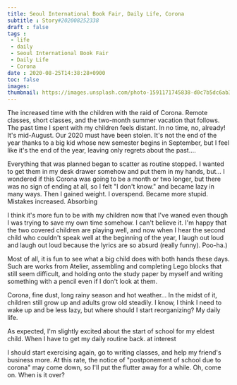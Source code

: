 ```yaml
---
title: Seoul International Book Fair, Daily Life, Corona
subtitle : Story#202008252338
draft : false
tags :
 - life
 - daily
 - Seoul International Book Fair
 - Daily Life
 - Corona
date : 2020-08-25T14:38:28+0900
toc: false
images: 
thumbnail: https://images.unsplash.com/photo-1591171745838-d0c7b5dc6ab3?ixlib=rb-1.2.1&q=80&fm=jpg&crop=entropy&cs=tinysrgb&w=1080&fit=max&ixid=eyJhcHBfaWQiOjE1NTU0OX0
---
```


The increased time with the children with the raid of Corona. Remote classes, short classes, and the two-month summer vacation that follows. The past time I spent with my children feels distant. In no time, no, already! It's mid-August. Our 2020 must have been stolen. It's not the end of the year thanks to a big kid whose new semester begins in September, but I feel like it's the end of the year, leaving only regrets about the past....  

Everything that was planned began to scatter as routine stopped. I wanted to get them in my desk drawer somehow and put them in my hands, but... I wondered if this Corona was going to be a month or two longer, but there was no sign of ending at all, so I felt "I don't know." and became lazy in many ways. Then I gained weight. I overspend. Became more stupid. Mistakes increased. Absorbing  

I think it's more fun to be with my children now that I've waned even though I was trying to save my own time somehow. I can't believe it. I'm happy that the two covered children are playing well, and now when I hear the second child who couldn't speak well at the beginning of the year, I laugh out loud and laugh out loud because the lyrics are so absurd (really funny). Poo-ha.)  

Most of all, it is fun to see what a big child does with both hands these days. Such are works from Atelier, assembling and completing Lego blocks that still seem difficult, and holding onto the study paper by myself and writing something with a pencil even if I don't look at them.  

Corona, fine dust, long rainy season and hot weather... In the midst of it, children still grow up and adults grow old steadily. I know, I think I need to wake up and be less lazy, but where should I start reorganizing? My daily life.  

As expected, I'm slightly excited about the start of school for my eldest child. When I have to get my daily routine back. at interest  

I should start exercising again, go to writing classes, and help my friend's business more. At this rate, the notice of "postponement of school due to corona" may come down, so I'll put the flutter away for a while. Oh, come on. When is it over?  

